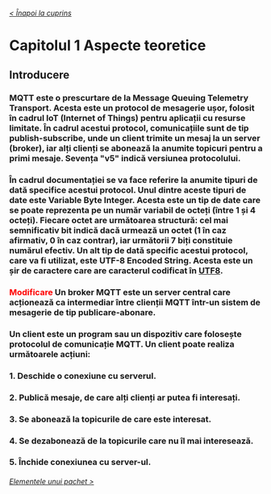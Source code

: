 ###### [< Înapoi la cuprins](../Cuprins.md)
# Capitolul 1 Aspecte teoretice
## Introducere
### MQTT este o prescurtare de la Message Queuing Telemetry Transport. Acesta este un protocol de mesagerie ușor, folosit în cadrul IoT (Internet of Things) pentru aplicații cu resurse limitate. În cadrul acestui protocol, comunicațiile sunt de tip publish-subscribe, unde un client trimite un mesaj la un server (broker), iar alți clienți se abonează la anumite topicuri pentru a primi mesaje. Sevența "v5" indică versiunea protocolului.
### În cadrul documentației se va face referire la anumite tipuri de dată specifice acestui protocol. Unul dintre aceste tipuri de date este Variable Byte Integer. Acesta este un tip de date care se poate reprezenta pe un număr variabil de octeți (între 1 și 4 octeți). Fiecare octet are următoarea structură: cel mai semnificativ bit indică dacă urmează un octet (1 în caz afirmativ, 0 în caz contrar), iar următorii 7 biți constituie numărul efectiv. Un alt tip de dată specific acestui protocol, care va fi utilizat, este UTF-8 Encoded String. Acesta este un șir de caractere care are caracterul codificat în [UTF8](https://www.rfc-editor.org/info/rfc3629).
### <font color="red">Modificare </font>Un broker MQTT este un server central care acționează ca intermediar între clienții MQTT într-un sistem de mesagerie de tip publicare-abonare.
### Un client este un program sau un dispozitiv care folosește protocolul de comunicație MQTT. Un client poate realiza următoarele acțiuni: 
### 1. Deschide o conexiune cu serverul.
### 2. Publică mesaje, de care alți clienți ar putea fi interesați.
### 3. Se abonează la topicurile de care este interesat.
### 4. Se dezabonează de la topicurile care nu îl mai interesează.
### 5. Închide conexiunea cu server-ul.

###### [Elementele unui pachet >](02.%20Elementele%20unui%20pachet.md) 
